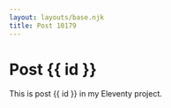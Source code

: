 ```yaml
---
layout: layouts/base.njk
title: Post 10179
---
```


# Post {{ id }}

This is post {{ id }} in my Eleventy project.
